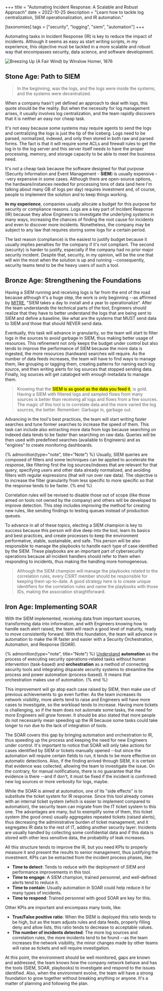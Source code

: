 +++
title = "Automating Incident Response: A Scalable and Robust Approach"
date  = 2022-10-25
description = "Learn how to tackle log centralization, SIEM operationalization, and IR automation."

[taxonomies]
tags = ["security", "logging", "siem", "automation"]
+++


Automating tasks in Incident Response (IR) is key to reduce the impact of incidents. Although it seems as easy as start writing scripts, in my experience, this objective must be tackled in a more scalable and robust way that encompasses security, data science, and software development.

![Breezing Up (A Fair Wind) by Winslow Homer, 1876](/images/paiting-breezing-up.png "Four boys sailing with an old man in a boat.")

## Stone Age: Path to SIEM

> In the beginning, was the logs, and the logs were inside the systems, and the systems were decentralized.

When a company hasn't yet defined an approach to deal with logs, this quote should be the reality.  But when the necessity for log management arises, it usually involves log centralization, and the team rapidly discovers that it is neither an easy nor cheap task.

It's not easy because some systems may require agents to send the logs and centralizing the logs is just the tip of the iceberg.  Logs need to be parsed, normalized, indexed, and only then stored in both raw and parsed forms.  The fact is that it will require some ACLs and firewall rules to get the log in to the log server and this server itself needs to have the proper processing, memory, and storage capacity to be able to meet the business need.

It's not a cheap task because the software designed for that purpose (Security Information and Event Management - **SIEM**) is usually expensive --very expensive in some cases.  Although there are open-source options, the hardware/instances needed for processing tons of data (and here I'm talking about many GB of logs per day) requires investment and, of course, people to implement the solution and to keep things working.

**In my experience**, companies usually allocate a budget for this purpose for security or compliance reasons.  Logs are a key part of Incident Response (IR) because they allow Engineers to investigate the underlying systems in many ways, increasing the chances of finding the root cause for incidents and even to discover more incidents.  Nonetheless, the company may be subject to any law that requires storing some logs for a certain period.

The last reason (compliance) is the easiest to justify budget because it usually implies penalties for the company if it's not compliant.  The second (security) is harder to justify, especially if the company had no prior major security incident.  Despite that, security, in my opinion, will be the one that will win the most when the solution is up and running --consequently, security teams tend to be the heavy users of such a tool.


## Bronze Age: Strengthening the Foundations

Having a SIEM running and receiving logs is far from the end of the road because although it's a huge step, the work is only beginning --as affirmed by [MITRE](https://www.mitre.org/news-insights/publication/11-strategies-world-class-cybersecurity-operations-center), "SIEM takes a day to install and a year to operationalize".  After the team understands the technical parts of the tool, Engineers should realize that they have to better understand the logs that are being sent to SIEM and define a baseline, like what are the systems that MUST send data to SIEM and those that should NEVER send data.

Eventually, this task will advance in granularity, so the team will start to filter logs in the sources to avoid garbage in SIEM, thus making better usage of resources.  This refinement not only keeps the budget under control but also tends to improve the performance of SIEM because the more data is ingested, the more resources (hardware) searches will require.  As the number of data feeds increases, the team will have to find ways to manage them, like grouping or tagging them, creating patterns for naming each log source, and then writing alerts for log sources that stopped sending data.  Finally, log sources will get cataloged with enough metadata to manage them.

> Knowing that the <mark>SIEM is as good as the data you feed it</mark>, is gold.  Having a SIEM with filtered logs and sampled flows from many sources is better than receiving all logs and flows from a few sources.  The magic of this tool is to correlate data and the more varied the log sources, the better.  Remember: Garbage in, garbage out.

Advancing in the tool's best practices, the team will start writing faster searches and tune former searches to increase the speed of them.  This task can include also extracting more data from logs because searching on indexed data tends to be faster than searching on raw data.  Queries will be then used with predefined searches (available to Engineers) and as "engines" to create monitoring dashboards.

{% admonition(type="note", title="Note") %}
Usually, SIEM queries are composed of filters and some techniques can be applied to accelerate the response, like filtering first the log sources/indexes that are relevant for that query, specifying users and other data already normalized, and avoiding filters with regular expressions (that will run over raw data).  The objective is to increase the filter granularity from less specific to more specific so that the response tends to be faster.
{% end %}

Correlation rules will be revised to disable those out of scope (like those aimed on tools not owned by the company) and others will be developed to improve detection.  This step includes improving the method for creating new rules, like sending findings to testing queues instead of production queues.

To advance in all of these topics, electing a SIEM champion is key to success because this person will dive deep into the tool, learn its basics and best practices, and create processes to keep the environment performative, stable, sustainable, and safe.  This person will be also responsible to manage the playbooks to handle each type of case identified by the SIEM.  These playbooks are an important part of cybersecurity operations because all incident handlers should refer to them when responding to incidents, thus making the handling more homogeneous.

> Although the SIEM champion will manage the playbooks related to the correlation rules, every CSIRT member should be responsible for keeping them up-to-date.  A good strategy here is to create unique identifiers for the correlation rules and name the playbooks with those IDs, making the association straightforward.


## Iron Age: Implementing SOAR

With the SIEM implemented, receiving data from important sources, transforming data into information, and with Engineers knowing how to handle each alert raised, the team will reach a good level of maturity, ready to move consistently forward.  With this foundation, the team will advance in automation to make the IR faster and easier with a Security Orchestration, Automation, and Response (SOAR).

{% admonition(type="note", title="Note") %}
[Understand](https://www.rapid7.com/solutions/security-orchestration-and-automation/) **automation** as the process of executing security operations-related tasks without human intervention (task-based) and **orchestration** as a method of connecting security tools and integrating disparate security systems to streamline the process and power automation (process-based).  It means that orchestration makes use of automation.
{% end %}

This improvement will go atop each case raised by SIEM, then make use of previous achievements to go even further.  As the team increases its network visibility, more alerts tend to raise and Engineers will have more cases to investigate, so the workload tends to increase.  Having more tickets is challenging, so if the team does not automate some tasks, the need for more Engineers will grow forever.  It should be also stated that more people do not necessarily mean speeding up the IR because some tasks could take longer to run due to the lack of integration of tools.

The SOAR covers this gap by bringing automation and orchestration to IR, thus speeding up the process and keeping the need for new Engineers under control.  It's important to notice that SOAR will only take actions for cases identified by SIEM or tickets manually opened --but since the automation will require certain fields to run, it tends to be more effective on automatic detections.  Also, if the finding arrived through SIEM, it is certain that evidence was collected, allowing the team to investigate the issue.  On the contrary, for manual notifications, there is no guarantee that the evidence is there --and if don't, it must be fixed if the incident is confirmed: new log sources or more verbosity for logs, maybe.

While the SOAR is aimed at automation, one of its "side effects" is to substitute the ticket system for IR response.  Since this tool already comes with an internal ticket system (which is easier to implement compared to automation), the security team can migrate from the IT ticket system to this one.  The advantages are many, but to exemplify some of them, this ticket system (the good ones) usually aggregates repeated tickets (raised alerts), thus decreasing the administrative burden of ticket management, and it segregates IR data to the rest of IT, adding another security layer: Incidents are usually handled by collecting some confidential data and if this data is stored with other less sensitive data, the probability of leak increases.

All this structure tends to improve the IR, but you need KPIs to properly measure it and present the results to senior management, thus justifying the investment.  KPIs can be extracted from the incident process phases, like:

- **Time to detect**: Tends to reduce with the deployment of SIEM and performance improvements in this tool.
- **Time to engage**: A SIEM champion, trained personnel, and well-defined alerts tend to reduce it.
- **Time to contain**: Usually automation in SOAR could help reduce it for many types of incidents.
- **Time to respond**: Trained personnel with good SOAR are key for this.

Other KPIs are important and encompass many tools, like:

- **True/False positive ratio**: When the SIEM is deployed this ratio tends to be high, but as the team adjusts rules and data feeds, properly filling deny and allow lists, this ratio tends to decrease to acceptable values.
- **The number of incidents detected**: The more log sources and correlation rules, the more incidents tend to be found --as the team increases the network visibility, the minor changes made by other teams will raise as tickets and will require investigation.

At this point, the environment should be well monitored, gaps are known and addressed, the team knows how the company network behave and has the tools (SIEM, SOAR, playbooks) to investigate and respond to the issues identified.  Also, when the environment evolve, the team will have a strong foundation to grow together without breaking anything or anyone.  It's a matter of planning and following the plan.
